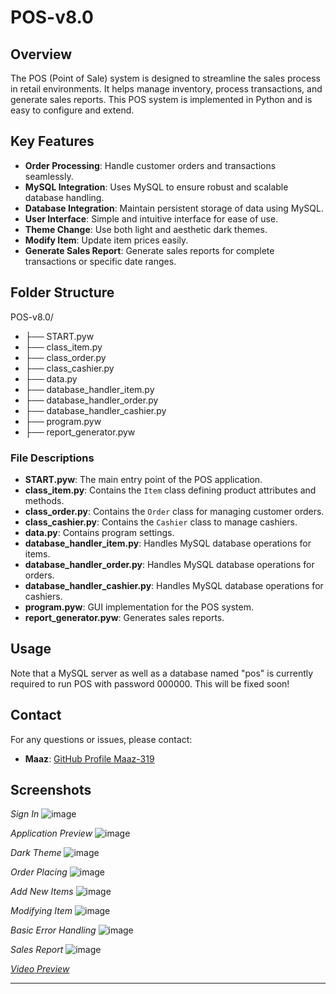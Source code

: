 # POS-v8.0

## Overview

The POS (Point of Sale) system is designed to streamline the sales process in retail environments. It helps manage
inventory, process transactions, and generate sales reports. This POS system is implemented in Python and is easy to
configure and extend.

## Key Features

- **Order Processing**: Handle customer orders and transactions seamlessly.
- **MySQL Integration**: Uses MySQL to ensure robust and scalable database handling.
- **Database Integration**: Maintain persistent storage of data using MySQL.
- **User Interface**: Simple and intuitive interface for ease of use.
- **Theme Change**: Use both light and aesthetic dark themes.
- **Modify Item**: Update item prices easily.
- **Generate Sales Report**: Generate sales reports for complete transactions or specific date ranges.

## Folder Structure

POS-v8.0/

- ├── START.pyw
- ├── class_item.py
- ├── class_order.py
- ├── class_cashier.py
- ├── data.py
- ├── database_handler_item.py
- ├── database_handler_order.py
- ├── database_handler_cashier.py
- ├── program.pyw
- ├── report_generator.pyw

### File Descriptions

- **START.pyw**: The main entry point of the POS application.
- **class_item.py**: Contains the `Item` class defining product attributes and methods.
- **class_order.py**: Contains the `Order` class for managing customer orders.
- **class_cashier.py**: Contains the `Cashier` class to manage cashiers.
- **data.py**: Contains program settings.
- **database_handler_item.py**: Handles MySQL database operations for items.
- **database_handler_order.py**: Handles MySQL database operations for orders.
- **database_handler_cashier.py**: Handles MySQL database operations for cashiers.
- **program.pyw**: GUI implementation for the POS system.
- **report_generator.pyw**: Generates sales reports.

## Usage

Note that a MySQL server as well as a database named "pos" is currently required to run POS with password 000000. This
will be fixed soon!

## Contact

For any questions or issues, please contact:

- **Maaz**: [GitHub Profile Maaz-319](https://github.com/Maaz-319)

## Screenshots

*Sign In*
![image](https://github.com/Maaz-319/Python/assets/83403349/34da8505-fcc5-4a4a-9466-9540c523540c)

*Application Preview*
![image](https://github.com/Maaz-319/Python/assets/83403349/0615041d-8676-4382-aa99-af75180a08fd)

*Dark Theme*
![image](https://github.com/Maaz-319/Python/assets/83403349/a299ba14-771a-45f5-aa9d-9c79d778709b)

*Order Placing*
![image](https://github.com/Maaz-319/Python/assets/83403349/04c15e9f-453e-4119-9f9c-ed7c8fa1f542)

*Add New Items*
![image](https://github.com/Maaz-319/Python/assets/83403349/20cc5f18-e903-4dd1-8ac4-15dd2b461533)

*Modifying Item*
![image](https://github.com/Maaz-319/Python/assets/83403349/eaee4c8a-eef7-4243-b2ff-9e1049986f41)

*Basic Error Handling*
![image](https://github.com/Maaz-319/Python/assets/83403349/c2fe3f83-8554-4b08-9445-2721bd5ff298)

*Sales Report*
![image](https://github.com/Maaz-319/Python/assets/83403349/8a50017f-f09f-439b-a09c-54f79071aea0)

*[Video Preview](https://drive.google.com/file/d/1xuRiCs1ytBF1gjOfgYDgkjLyP-GTCiEC/view?usp=sharing)*

---
